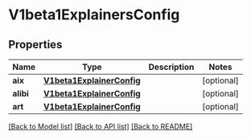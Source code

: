 # V1beta1ExplainersConfig

## Properties
Name | Type | Description | Notes
------------ | ------------- | ------------- | -------------
**aix** | [**V1beta1ExplainerConfig**](V1beta1ExplainerConfig.md) |  | [optional] 
**alibi** | [**V1beta1ExplainerConfig**](V1beta1ExplainerConfig.md) |  | [optional] 
**art** | [**V1beta1ExplainerConfig**](V1beta1ExplainerConfig.md) |  | [optional] 

[[Back to Model list]](../sdk_doc.md#documentation-for-models) [[Back to API list]](../sdk_doc.md#documentation-for-api-endpoints) [[Back to README]](../sdk_doc.md)


